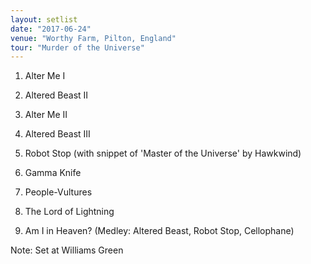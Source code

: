 ```yaml
---
layout: setlist
date: "2017-06-24"
venue: "Worthy Farm, Pilton, England"
tour: "Murder of the Universe"
---
```



 1. Alter Me I

 2. Altered Beast II

 3. Alter Me II

 4. Altered Beast III

 5. Robot Stop
    (with snippet of 'Master of the Universe' by Hawkwind)

 6. Gamma Knife

 7. People-Vultures

 8. The Lord of Lightning

 9. Am I in Heaven?
    (Medley: Altered Beast, Robot Stop, Cellophane)


Note: Set at Williams Green
